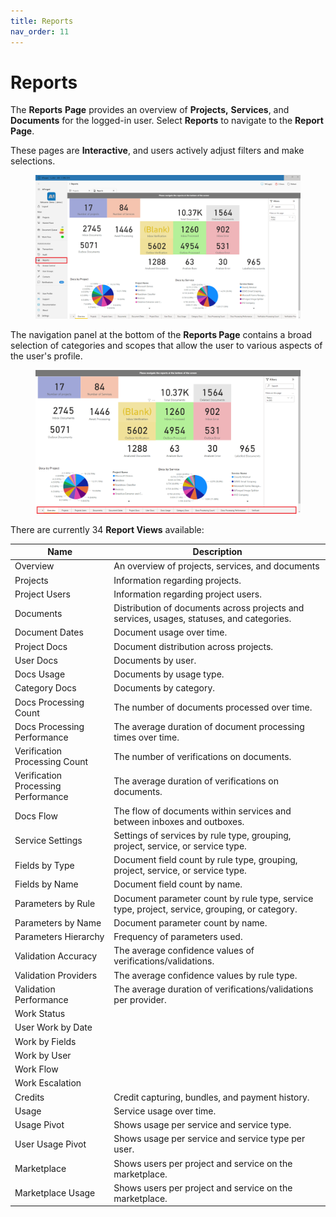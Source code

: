 ```yaml
---
title: Reports
nav_order: 11
---
```


# Reports

The **Reports** **Page** provides an overview of **Projects,** **Services**, and **Documents** for the logged-in user. Select **Reports** to navigate to the **Report Page**.

These pages are **Interactive**, and users actively adjust filters and make selections.

<figure><img src=".gitbook/assets/image (7).png" alt=""><figcaption></figcaption></figure>

The navigation panel at the bottom of the **Reports Page** contains a broad selection of categories and scopes that allow the user to various aspects of the user's profile.

<figure><img src=".gitbook/assets/image (19).png" alt=""><figcaption></figcaption></figure>

There are currently 34 **Report Views** available:

| Name                                | Description                                                                                   |
| ----------------------------------- | --------------------------------------------------------------------------------------------- |
| Overview                            | An overview of projects, services, and documents                                              |
| Projects                            | Information regarding projects.                                                               |
| Project Users                       | Information regarding project users.                                                          |
| Documents                           | Distribution of documents across projects and services, usages, statuses, and categories.     |
| Document Dates                      | Document usage over time.                                                                     |
| Project Docs                        | Document distribution across projects.                                                        |
| User Docs                           | Documents by user.                                                                            |
| Docs Usage                          | Documents by usage type.                                                                      |
| Category Docs                       | Documents by category.                                                                        |
| Docs Processing Count               | The number of documents processed over time.                                                  |
| Docs Processing Performance         | The average duration of document processing times over time.                                  |
| Verification Processing Count       | The number of verifications on documents.                                                     |
| Verification Processing Performance | The average duration of verifications on documents.                                           |
| Docs Flow                           | The flow of documents within services and between inboxes and outboxes.                       |
| Service Settings                    | Settings of services by rule type, grouping, project, service, or service type.               |
| Fields by Type                      | Document field count by rule type, grouping, project, service, or service type.               |
| Fields by Name                      | Document field count by name.                                                                 |
| Parameters by Rule                  | Document parameter count by rule type, service type, project, service, grouping, or category. |
| Parameters by Name                  | Document parameter count by name.                                                             |
| Parameters Hierarchy                | Frequency of parameters used.                                                                 |
| Validation Accuracy                 | The average confidence values of verifications/validations.                                   |
| Validation Providers                | The average confidence values by rule type.                                                   |
| Validation Performance              | The average duration of verifications/validations per provider.                               |
| Work Status                         |                                                                                               |
| User Work by Date                   |                                                                                               |
| Work by Fields                      |                                                                                               |
| Work by User                        |                                                                                               |
| Work Flow                           |                                                                                               |
| Work Escalation                     |                                                                                               |
| Credits                             | Credit capturing, bundles, and payment history.                                               |
| Usage                               | Service usage over time.                                                                      |
| Usage Pivot                         | Shows usage per service and service type.                                                     |
| User Usage Pivot                    | Shows usage per service and service type per user.                                            |
| Marketplace                         | Shows users per project and service on the marketplace.                                       |
| Marketplace Usage                   | Shows users per project and service on the marketplace.                                       |
